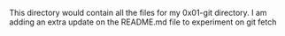 This directory would contain all the files for my 0x01-git directory. I am adding an extra update on the README.md file to experiment on git fetch

